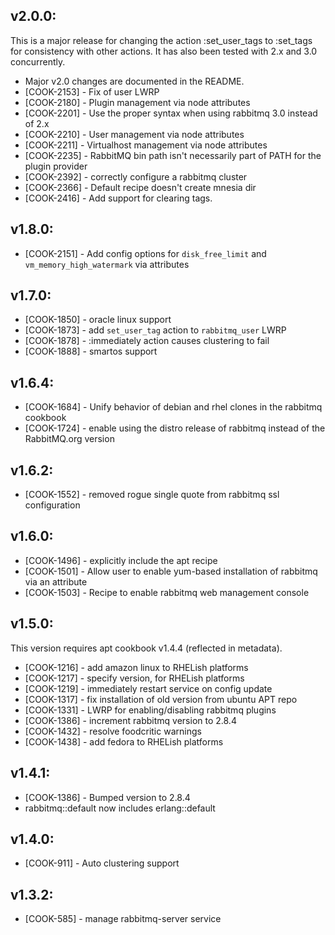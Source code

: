 ## v2.0.0:

This is a major release for changing the action :set_user_tags to :set_tags for
consistency with other actions. It has also been tested with 2.x and 3.0 concurrently.

* Major v2.0 changes are documented in the README.
* [COOK-2153] - Fix of user LWRP
* [COOK-2180] - Plugin management via node attributes
* [COOK-2201] - Use the proper syntax when using rabbitmq 3.0 instead of 2.x
* [COOK-2210] - User management via node attributes
* [COOK-2211] - Virtualhost management via node attributes
* [COOK-2235] - RabbitMQ bin path isn't necessarily part of PATH for the plugin provider
* [COOK-2392] - correctly configure a rabbitmq cluster
* [COOK-2366] - Default recipe doesn't create mnesia dir
* [COOK-2416] - Add support for clearing tags.

## v1.8.0:

* [COOK-2151] - Add config options for `disk_free_limit` and
  `vm_memory_high_watermark` via attributes

## v1.7.0:

* [COOK-1850] - oracle linux support
* [COOK-1873] - add `set_user_tag` action to `rabbitmq_user` LWRP
* [COOK-1878] - :immediately action causes clustering to fail
* [COOK-1888] - smartos support

## v1.6.4:

* [COOK-1684] - Unify behavior of debian and rhel clones in the rabbitmq cookbook
* [COOK-1724] - enable using the distro release of rabbitmq instead of the RabbitMQ.org version

## v1.6.2:

* [COOK-1552] - removed rogue single quote from rabbitmq ssl
  configuration

## v1.6.0:

* [COOK-1496] - explicitly include the apt recipe
* [COOK-1501] - Allow user to enable yum-based installation of
  rabbitmq via an attribute
* [COOK-1503] - Recipe to enable rabbitmq web management console

## v1.5.0:

This version requires apt cookbook v1.4.4 (reflected in metadata).

* [COOK-1216] - add amazon linux to RHELish platforms
* [COOK-1217] - specify version, for RHELish platforms
* [COOK-1219] - immediately restart service on config update
* [COOK-1317] - fix installation of old version from ubuntu APT repo
* [COOK-1331] - LWRP for enabling/disabling rabbitmq plugins
* [COOK-1386] - increment rabbitmq version to 2.8.4
* [COOK-1432] - resolve foodcritic warnings
* [COOK-1438] - add fedora to RHELish platforms

## v1.4.1:

* [COOK-1386] - Bumped version to 2.8.4
* rabbitmq::default now includes erlang::default

## v1.4.0:

* [COOK-911] - Auto clustering support

## v1.3.2:

* [COOK-585] - manage rabbitmq-server service
